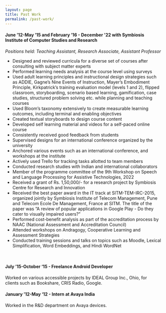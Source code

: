 ```yaml
---
layout: page
title: Past Work
permalink: /past-work/
---
```

<h4>June ’12-May ’15 and February ’16 - December '22 with 
Symbiosis Institute of Computer Studies and Research
</h4>
<i>Positions held: Teaching Assistant, Research Associate, Assistant Professor</i>
<ul>
	<li>Designed and reviewed curricula for a diverse set of courses after consulting with subject matter experts</li>
	<li>Performed learning needs analysis at the course level using surveys</li>
	<li>Used adult learning principles and instructional design strategies such as ADDIE, Gagne’s Nine Events of Instruction, Mayer’s Embodiment Principle, Kirkpatrick’s training evaluation model (levels 1 and 2), flipped classroom, storyboarding, scenario based learning, gamification, case studies, structured problem solving etc. while planning and teaching courses</li>
	<li>Used Bloom’s taxonomy extensively to create measurable learning outcomes, including terminal and enabling objectives</li>
	<li>Created textual storyboards to design course content</li>
	<li>Developed self learning material and videos for a self-paced online course</li>
	<li>Consistently received good feedback from students</li>
	<li>Supervised designs for an international conference organized by the university</li>
	<li>Anchored various events such as an international conference, and workshops at the institute</li>
	<li>Actively used Trello for tracking tasks allotted to team members</li>
	<li>Conducted research studies with Indian and international collaborators</li>
	<li>Member of the programme committee of the 9th Workshop on Speech and Language Processing for Assistive Technologies, 2022</li>
	<li>Received a grant of Rs. 1,50,000/- for a research project by Symbiosis Centre for Research and Innovation</li>
	<li>Received the best paper award in the IT track at SITM-TEM-IRC-2015, organized jointly by Symbiosis Institute of Telecom Management, Pune and Telecom Ecole De Management, France at SITM. The title of the paper was “A review of popular applications in Google Play - Do they cater to visually impaired users?”
	<li>Performed cost-benefit analysis as part of the accreditation process by NAAC (National Assessment and Accreditation Council)</li>
	<li>Attended workshops on Andragogy, Cooperative Learning and Assessment Strategies</li>
	<li>Conducted training sessions and talks on topics such as Moodle, Lexical Simplification, Word Embeddings, and Hindi WordNet</li>
</ul>
<br>
<h4>July ’15-October ‘15 - 
Freelance Android Developer</h4>
Worked on various accessible projects by IDEAL Group Inc., Ohio, for clients such as Bookshare, CRIS Radio, Google.
<br>
<h4>January ’12-May ‘12 - 
Intern at Avaya India</h4>
Worked in the R&D department on Avaya devices.
